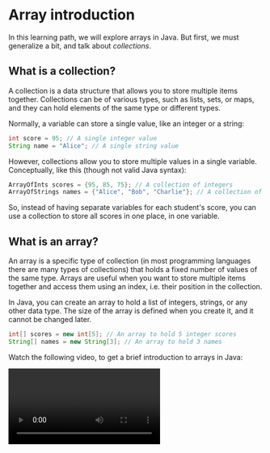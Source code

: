 # Array introduction

In this learning path, we will explore arrays in Java. But first, we must generalize a bit, and talk about _collections_.

## What is a collection?

A collection is a data structure that allows you to store multiple items together. Collections can be of various types, such as lists, sets, or maps, and they can hold elements of the same type or different types.

Normally, a variable can store a single value, like an integer or a string: 

```java
int score = 95; // A single integer value
String name = "Alice"; // A single string value
```

However, collections allow you to store multiple values in a single variable. Conceptually, like this (though not valid Java syntax):

```java
ArrayOfInts scores = {95, 85, 75}; // A collection of integers
ArrayOfStrings names = {"Alice", "Bob", "Charlie"}; // A collection of strings
```

So, instead of having separate variables for each student's score, you can use a collection to store all scores in one place, in one variable.

## What is an array?

An array is a specific type of collection (in most programming languages there are many types of collections) that holds a fixed number of values of the same type. Arrays are useful when you want to store multiple items together and access them using an index, i.e. their position in the collection.

In Java, you can create an array to hold a list of integers, strings, or any other data type. The size of the array is defined when you create it, and it cannot be changed later.

```java
int[] scores = new int[5]; // An array to hold 5 integer scores
String[] names = new String[3]; // An array to hold 3 names
```

Watch the following video, to get a brief introduction to arrays in Java:

<video src="https://youtu.be/OvTsLiMCkHk" title="Java Arrays - Introduction"/>


## Exercise ideas
ting, som List gør for os.
* Insert at specific positions in the array.
* Remove elements from the array, og shift the remaining elements.
* Search for elements in the array.
* index of
* contains
* opret array af size read-from-console, input numbers, keep track of the next position to insert.
* expand til at når array size er fuld, create a new array with double size, copy elements over, and continue inserting.